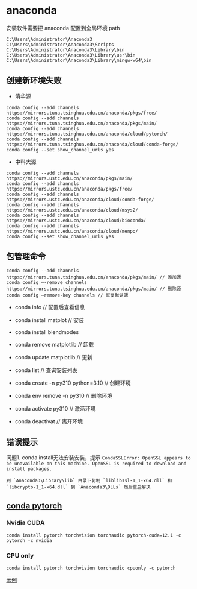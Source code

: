 # anaconda

安装软件需要把 anaconda 配置到全局环境 path

```config
C:\Users\Administrator\Anaconda3
C:\Users\Administrator\Anaconda3\Scripts
C:\Users\Administrator\Anaconda3\Library\bin
C:\Users\Administrator\Anaconda3\Library\usr\bin
C:\Users\Administrator\Anaconda3\Library\mingw-w64\bin
```

## 创建新环境失败

- 清华源

```shell
conda config --add channels https://mirrors.tuna.tsinghua.edu.cn/anaconda/pkgs/free/
conda config --add channels https://mirrors.tuna.tsinghua.edu.cn/anaconda/pkgs/main/
conda config --add channels https://mirrors.tuna.tsinghua.edu.cn/anaconda/cloud/pytorch/
conda config --add channels https://mirrors.tuna.tsinghua.edu.cn/anaconda/cloud/conda-forge/
conda config --set show_channel_urls yes
```

- 中科大源

```shell
conda config --add channels https://mirrors.ustc.edu.cn/anaconda/pkgs/main/
conda config --add channels https://mirrors.ustc.edu.cn/anaconda/pkgs/free/
conda config --add channels https://mirrors.ustc.edu.cn/anaconda/cloud/conda-forge/
conda config --add channels https://mirrors.ustc.edu.cn/anaconda/cloud/msys2/
conda config --add channels https://mirrors.ustc.edu.cn/anaconda/cloud/bioconda/
conda config --add channels https://mirrors.ustc.edu.cn/anaconda/cloud/menpo/
conda config --set show_channel_urls yes
```

## 包管理命令

```shell
conda config --add channels https://mirrors.tuna.tsinghua.edu.cn/anaconda/pkgs/main/ // 添加源
conda config –-remove channels https://mirrors.tuna.tsinghua.edu.cn/anaconda/pkgs/main/ // 删除源
conda config –remove-key channels // 恢复默认源
```

- conda info // 配置后查看信息
- conda install matplot // 安装
- conda install blendmodes
- conda remove matplotlib // 卸载
- conda update matplotlib // 更新
- conda list // 查询安装列表
- conda create -n py310 python=3.10 // 创建环境
- conda env remove -n py310 // 删除环境

- conda activate py310 // 激活环境
- conda deactivat // 离开环境

## 错误提示

问题1. conda install无法安装安装，提示 `CondaSSLError: OpenSSL appears to be unavailable on this machine. OpenSSL is required to
download and install packages.`

```text
到 `Anaconda3\Library\lib` 目录下复制 `liblibssl-1_1-x64.dll` 和 `libcrypto-1_1-x64.dll` 到 `Anaconda3\DLLs` 然后重启解决
```
## [conda pytorch](https://pytorch.org/)

### Nvidia CUDA 

`conda install pytorch torchvision torchaudio pytorch-cuda=12.1 -c pytorch -c nvidia`

### CPU only

`conda install pytorch torchvision torchaudio cpuonly -c pytorch`

[示例](https://github.com/pytorch/examples)